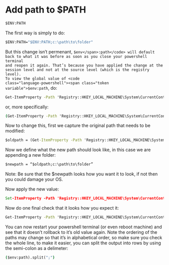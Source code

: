# Add path to $PATH 

```bat
$ENV:PATH
```

The first way is simply to do:

```bat
$ENV:PATH="$ENV:PATH;c:\path\to\folder"
```

But this change isn’t permenant, <code class="language-powershell"><span class="token variable">$env</span>:path</code> will default back to what it was before as soon as you close your powershell terminal and reopen it again. That’s because you have applied the change at the session level and not at the source level (which is the registry level). To view the global value of <code class="language-powershell"><span class="token variable">$env</span>:path</code>, do:

```bat
Get-ItemProperty -Path 'Registry::HKEY_LOCAL_MACHINE\System\CurrentControlSet\Control\Session Manager\Environment' -Name PATH 
```
or, more specifically:

```bat
(Get-ItemProperty -Path 'Registry::HKEY_LOCAL_MACHINE\System\CurrentControlSet\Control\Session Manager\Environment' -Name PATH).path
```
Now to change this, first we capture the original path that needs to be modified:

```bat
$oldpath = (Get-ItemProperty -Path 'Registry::HKEY_LOCAL_MACHINE\System\CurrentControlSet\Control\Session Manager\Environment' -Name PATH).path
```
Now we define what the new path should look like, in this case we are appending a new folder:
```bat
$newpath = “$oldpath;c:\path\to\folder”
```

Note: Be sure that the $newpath looks how you want it to look, if not then you could damage your OS.

Now apply the new value:
```bat
Set-ItemProperty -Path 'Registry::HKEY_LOCAL_MACHINE\System\CurrentControlSet\Control\Session Manager\Environment' -Name PATH -Value $newPath
```
Now do one final check that it looks how you expect it:

```bat
Get-ItemProperty -Path 'Registry::HKEY_LOCAL_MACHINE\System\CurrentControlSet\Control\Session Manager\Environment' -Name PATH).Path
```
You can now restart your powershell terminal (or even reboot machine) and see that it doesn’t rollback to it’s old value again. Note the ordering of the paths may change so that it’s in alphabetical order, so make sure you check the whole line, to make it easier, you can split the output into rows by using the semi-colon as a delimeter:

```bat
($env:path).split(";")
```
